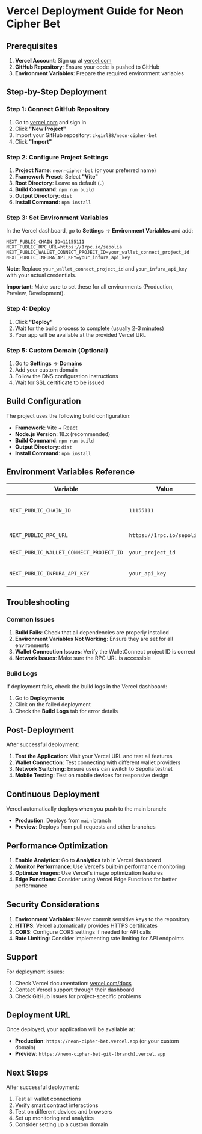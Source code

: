 # Vercel Deployment Guide for Neon Cipher Bet

## Prerequisites

1. **Vercel Account**: Sign up at [vercel.com](https://vercel.com)
2. **GitHub Repository**: Ensure your code is pushed to GitHub
3. **Environment Variables**: Prepare the required environment variables

## Step-by-Step Deployment

### Step 1: Connect GitHub Repository

1. Go to [vercel.com](https://vercel.com) and sign in
2. Click **"New Project"**
3. Import your GitHub repository: `zkgirl88/neon-cipher-bet`
4. Click **"Import"**

### Step 2: Configure Project Settings

1. **Project Name**: `neon-cipher-bet` (or your preferred name)
2. **Framework Preset**: Select **"Vite"**
3. **Root Directory**: Leave as default (`.`)
4. **Build Command**: `npm run build`
5. **Output Directory**: `dist`
6. **Install Command**: `npm install`

### Step 3: Set Environment Variables

In the Vercel dashboard, go to **Settings** → **Environment Variables** and add:

```
NEXT_PUBLIC_CHAIN_ID=11155111
NEXT_PUBLIC_RPC_URL=https://1rpc.io/sepolia
NEXT_PUBLIC_WALLET_CONNECT_PROJECT_ID=your_wallet_connect_project_id
NEXT_PUBLIC_INFURA_API_KEY=your_infura_api_key
```

**Note**: Replace `your_wallet_connect_project_id` and `your_infura_api_key` with your actual credentials.

**Important**: Make sure to set these for all environments (Production, Preview, Development).

### Step 4: Deploy

1. Click **"Deploy"**
2. Wait for the build process to complete (usually 2-3 minutes)
3. Your app will be available at the provided Vercel URL

### Step 5: Custom Domain (Optional)

1. Go to **Settings** → **Domains**
2. Add your custom domain
3. Follow the DNS configuration instructions
4. Wait for SSL certificate to be issued

## Build Configuration

The project uses the following build configuration:

- **Framework**: Vite + React
- **Node.js Version**: 18.x (recommended)
- **Build Command**: `npm run build`
- **Output Directory**: `dist`
- **Install Command**: `npm install`

## Environment Variables Reference

| Variable | Value | Description |
|----------|-------|-------------|
| `NEXT_PUBLIC_CHAIN_ID` | `11155111` | Ethereum Sepolia testnet chain ID |
| `NEXT_PUBLIC_RPC_URL` | `https://1rpc.io/sepolia` | RPC endpoint for Sepolia |
| `NEXT_PUBLIC_WALLET_CONNECT_PROJECT_ID` | `your_project_id` | WalletConnect project ID |
| `NEXT_PUBLIC_INFURA_API_KEY` | `your_api_key` | Infura API key for additional RPC |

## Troubleshooting

### Common Issues

1. **Build Fails**: Check that all dependencies are properly installed
2. **Environment Variables Not Working**: Ensure they are set for all environments
3. **Wallet Connection Issues**: Verify the WalletConnect project ID is correct
4. **Network Issues**: Make sure the RPC URL is accessible

### Build Logs

If deployment fails, check the build logs in the Vercel dashboard:
1. Go to **Deployments**
2. Click on the failed deployment
3. Check the **Build Logs** tab for error details

## Post-Deployment

After successful deployment:

1. **Test the Application**: Visit your Vercel URL and test all features
2. **Wallet Connection**: Test connecting with different wallet providers
3. **Network Switching**: Ensure users can switch to Sepolia testnet
4. **Mobile Testing**: Test on mobile devices for responsive design

## Continuous Deployment

Vercel automatically deploys when you push to the main branch:
- **Production**: Deploys from `main` branch
- **Preview**: Deploys from pull requests and other branches

## Performance Optimization

1. **Enable Analytics**: Go to **Analytics** tab in Vercel dashboard
2. **Monitor Performance**: Use Vercel's built-in performance monitoring
3. **Optimize Images**: Use Vercel's image optimization features
4. **Edge Functions**: Consider using Vercel Edge Functions for better performance

## Security Considerations

1. **Environment Variables**: Never commit sensitive keys to the repository
2. **HTTPS**: Vercel automatically provides HTTPS certificates
3. **CORS**: Configure CORS settings if needed for API calls
4. **Rate Limiting**: Consider implementing rate limiting for API endpoints

## Support

For deployment issues:
1. Check Vercel documentation: [vercel.com/docs](https://vercel.com/docs)
2. Contact Vercel support through their dashboard
3. Check GitHub issues for project-specific problems

## Deployment URL

Once deployed, your application will be available at:
- **Production**: `https://neon-cipher-bet.vercel.app` (or your custom domain)
- **Preview**: `https://neon-cipher-bet-git-[branch].vercel.app`

## Next Steps

After successful deployment:
1. Test all wallet connections
2. Verify smart contract interactions
3. Test on different devices and browsers
4. Set up monitoring and analytics
5. Consider setting up a custom domain
